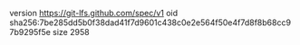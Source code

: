 version https://git-lfs.github.com/spec/v1
oid sha256:7be285dd5b0f38dad41f7d9601c438c0e2e564f50e4f7d8f8b68cc97b9295f5e
size 2958

